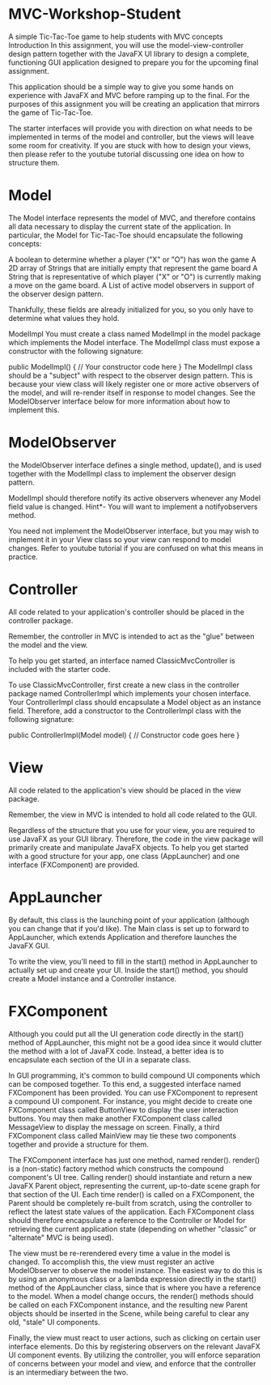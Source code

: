 # MVC-Workshop-Student 
A simple Tic-Tac-Toe game to help students with MVC concepts
Introduction
In this assignment, you will use the model-view-controller design pattern together with the JavaFX UI library to design a complete, functioning GUI application designed to prepare you for the upcoming final assignment.

This application should be a simple way to give you some hands on experience with JavaFX and MVC before ramping up to the final. For the purposes of this assignment you will be creating an application that mirrors the game of Tic-Tac-Toe. 

The starter interfaces will provide you with direction on what needs to be implemented in terms of the model and controller, but the views will leave some room for creativity. If you are stuck with how to design your views, then please refer to the youtube tutorial discussing one idea on how to structure them.

# Model
The Model interface represents the model of MVC, and therefore contains all data necessary to display the current state of the application. In particular, the Model for Tic-Tac-Toe should encapsulate the following concepts:

A boolean to determine whether a player ("X" or "O") has won the game
A 2D array of Strings that are initially empty that represent the game board
A String that is representative of which player ("X" or "O") is currently making a move on the game board.
A List<ModelObserver> of active model observers in support of the observer design pattern.

Thankfully, these fields are already initialized for you, so you only have to determine what values they hold. 

ModelImpl
You must create a class named ModelImpl in the model package which implements the Model interface. The ModelImpl class must expose a constructor with the following signature:

public ModelImpl() {
    // Your constructor code here
    }
The ModelImpl class should be a "subject" with respect to the observer design pattern. This is because your view class will likely register one or more active observers of the model, and will re-render itself in response to model changes. See the ModelObserver interface below for more information about how to implement this.

# ModelObserver
the ModelObserver interface defines a single method, update(), and is used together with the ModelImpl class to implement the observer design pattern.

ModelImpl should therefore notify its active observers whenever any Model field value is changed. Hint*- You will want to implement a notifyobservers method.

You need not implement the ModelObserver interface, but you may wish to implement it in your View class so your view can respond to model changes. Refer to youtube tutorial if you are confused on what this means in practice.

# Controller
All code related to your application's controller should be placed in the controller package.

Remember, the controller in MVC is intended to act as the "glue" between the model and the view.

To help you get started, an interface named ClassicMvcController is included with the starter code.

To use ClassicMvcController, first create a new class in the controller package named ControllerImpl which implements your chosen interface. Your ControllerImpl class should encapsulate a Model object as an instance field. Therefore, add a constructor to the ControllerImpl class with the following signature:

public ControllerImpl(Model model) {
    // Constructor code goes here
    }
# View
All code related to the application's view should be placed in the view package.

Remember, the view in MVC is intended to hold all code related to the GUI.

Regardless of the structure that you use for your view, you are required to use JavaFX as your GUI library. Therefore, the code in the view package will primarily create and manipulate JavaFX objects. To help you get started with a good structure for your app, one class (AppLauncher) and one interface (FXComponent) are provided.

# AppLauncher
By default, this class is the launching point of your application (although you can change that if you'd like). The Main class is set up to forward to AppLauncher, which extends Application and therefore launches the JavaFX GUI.

To write the view, you'll need to fill in the start() method in AppLauncher to actually set up and create your UI. Inside the start() method, you should create a Model instance and a Controller instance.

# FXComponent
Although you could put all the UI generation code directly in the start() method of AppLauncher, this might not be a good idea since it would clutter the method with a lot of JavaFX code. Instead, a better idea is to encapsulate each section of the UI in a separate class.

In GUI programming, it's common to build compound UI components which can be composed together. To this end, a suggested interface named FXComponent has been provided. You can use FXComponent to represent a compound UI component. For instance, you might decide to create one FXComponent class called ButtonView to display the user interaction buttons. You may then make another FXComponent class called MessageView to display the message on screen. Finally, a third FXComponent class called MainView may tie these two components together and provide a structure for them.

The FXComponent interface has just one method, named render(). render() is a (non-static) factory method which constructs the compound component's UI tree. Calling render() should instantiate and return a new JavaFX Parent object, representing the current, up-to-date scene graph for that section of the UI. Each time render() is called on a FXComponent, the Parent should be completely re-built from scratch, using the controller to reflect the latest state values of the application. Each FXComponent class should therefore encapsulate a reference to the Controller or Model for retrieving the current application state (depending on whether "classic" or "alternate" MVC is being used).

The view must be re-rerendered every time a value in the model is changed. To accomplish this, the view must register an active ModelObserver to observe the model instance. The easiest way to do this is by using an anonymous class or a lambda expression directly in the start() method of the AppLauncher class, since that is where you have a reference to the model. When a model change occurs, the render() methods should be called on each FXComponent instance, and the resulting new Parent objects should be inserted in the Scene, while being careful to clear any old, "stale" UI components.

Finally, the view must react to user actions, such as clicking on certain user interface elements. Do this by registering observers on the relevant JavaFX UI component events. By utilizing the controller, you will enforce separation of concerns between your model and view, and enforce that the controller is an intermediary between the two.
